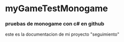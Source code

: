 # myGameTestMonogame
### pruebas de monogame con c# en github 
este es la documentacion de mi proyecto "seguimiento"
